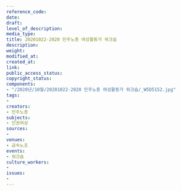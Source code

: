 ```yaml
---
reference_code: 
date: 
draft: 
level_of_description: 
media_type: 
title: 20201022-2020 민주노총 여성활동가 워크숍
description: 
weight: 
modified_at: 
created_at: 
link: 
public_access_status: 
copyright_status: 
components:
- "/2020년/10월/20201022-2020 민주노총 여성활동가 워크숍/_W5D5152.jpg"
tags:
- 
creators:
- 민주노총
subjects:
- 인권여성
sources:
- 
venues:
- 금속노조
events:
- 워크숍
culture_workers:
- 
issues:
- 
---
```

